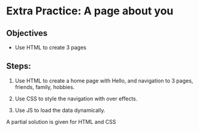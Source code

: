 # Extra Practice: A page about you

## Objectives
* Use HTML to create 3 pages

## Steps:
1. Use HTML to create a home page with Hello,
and navigation to 3 pages, friends, family, hobbies.

1. Use CSS to style the navigation with over effects.

1. Use JS to load the data dynamically.

A partial solution is given for HTML and CSS

